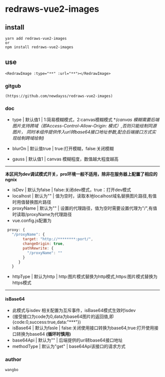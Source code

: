 # redraws-vue2-images

## install
```
yarn add redraws-vue2-images
or
npm install redraws-vue2-images
```
## use

`<RedrawImage :type="**" :url="**"></RedrawImage>`
### gitgub 
```
(https://github.com/newdayss/redraws-vue2-images)

```

### doc

- type | 默认值1 | 1:简易模糊模式，2:canvas模糊模式 
 **(canvas 模糊需要后端图片支持跨域（即Access-Control-Allow-Origin: *模式）,否则只能绘制同源图片，
 同时本组件提供传入url转base64接口地址参数,配合后端接口方式实现绘制跨域绘制)**

- blurOn | 默认值true | true:打开模糊，false:关闭模糊
- gauss | 默认值1 | canvas 模糊程度，数值越大程度越高
****************
**本区间为dev调试模式开关，pro环境一般不适用，除非在服务器上配置了相应的ngnix**
- isDev | 默认为false  | false:关闭dev模式，true：打开dev模式
- localhost | 默认为"" | 值为空时，读取本地localhost域名替换图片路径,有值时用值替换图片路径
- proxyName | 默认为"" | 设置的代理路径，值为空时需要设置代理为"/",有值时读取/proxyName为代理路径
- vue.config.js配置为
```javascript
 proxy: {
   "/proxyName": {
        target: "http://********:port/",
        changeOrigin: true,
        pathRewrite: {
          "/proxyName": ""
        }
      }
   }
```
- httpType | 默认为http | http:图片模式替换为http模式,https:图片模式替换为https模式
****************
#### isBase64
- 此模式与isdev 相关配置为互斥事件，isBase64模式生效时isdev
- (接受接口为code为0,data为base64图片的返回值,即{code:0,success:true,data:"***"})
- isBase64 | 默认为fasle | false:关闭使用接口转换为base64,true:打开使用接口转换为base64 **(循环时慎用)**
- base64Api | 默认为"" | 后端提供的url转base64接口地址
- methodType | 默认为"get" | base64Api该接口的请求方式

### author
```
wangbo
```

